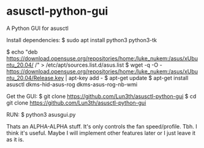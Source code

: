 # asusctl-python-gui
A Python GUI for asusctl

Install dependencies:
$ sudo apt install python3 python3-tk

$ echo "deb https://download.opensuse.org/repositories/home:/luke_nukem:/asus/xUbuntu_20.04/ /" > /etc/apt/sources.list.d/asus.list
$ wget -q -O - https://download.opensuse.org/repositories/home:/luke_nukem:/asus/xUbuntu_20.04/Release.key | apt-key add -
$ apt-get update
$ apt-get install asusctl dkms-hid-asus-rog dkms-asus-rog-nb-wmi


Get the GUI:
$ git clone https://github.com/Lun3th/asusctl-python-gui
$ cd git clone https://github.com/Lun3th/asusctl-python-gui


RUN:
$ python3 asusgui.py


Thats an ALPHA-ALPHA stuff. It's only controls the fan speed/profile. Tbh. I think it's useful. Maybe I will implement other features later or I just leave it as it is.
